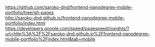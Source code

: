 ﻿
https://github.com/saroko-dnd/frontend-nanodegree-mobile-portfolio/tree/gh-pages<br/>
http://saroko-dnd.github.io/frontend-nanodegree-mobile-portfolio/index.html<br/>
https://developers.google.com/speed/pagespeed/insights/?url=http%3A%2F%2Fsaroko-dnd.github.io%2Ffrontend-nanodegree-mobile-portfolio%2Findex.html&tab=mobile
